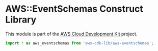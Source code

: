 # AWS::EventSchemas Construct Library


This module is part of the [AWS Cloud Development Kit](https://github.com/aws/aws-cdk) project.

```ts nofixture
import * as aws_eventschemas from 'aws-cdk-lib/aws-eventschemas';
```
